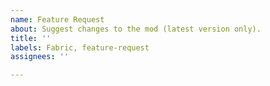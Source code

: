 ```yaml
---
name: Feature Request
about: Suggest changes to the mod (latest version only).
title: ''
labels: Fabric, feature-request
assignees: ''

---
```


<!-- Add screenshots, links and everything that you think might be useful -->
<!-- You can delete these 2 lines if you want -->
